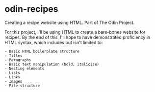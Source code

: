 # odin-recipes
Creating a recipe website using HTML. Part of The Odin Project. 

For this project, I'll be using HTML to create a bare-bones website for recipes. 
By the end of this, I'll hope to have demonstrated proficiency in HTML syntax, which includes but isn't limited to:

    - Basic HTML boilerplate structure
    - Titles
    - Paragraphs
    - Basic text manipulation (bold, italicize)
    - Nesting elements
    - Lists 
    - Links
    - Images
    - File structure
